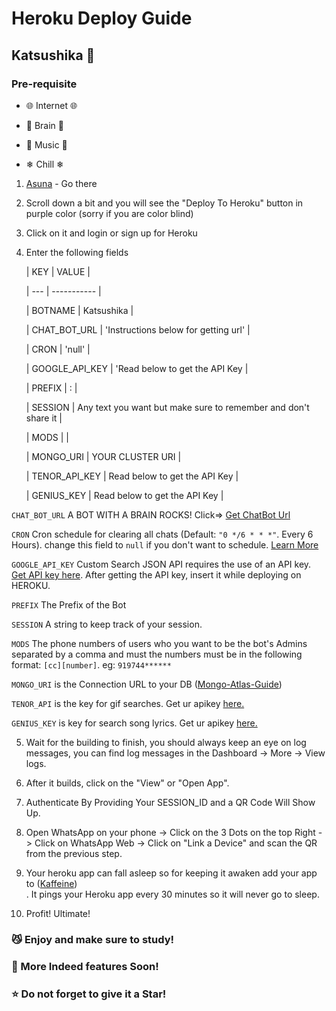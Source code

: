 # Heroku Deploy Guide

##  Katsushika 💙<br>

### Pre-requisite

 - 🌐️ Internet 🌐️️

- 🧠️ Brain 🧠️

- 🎵️ Music 🎵️

- ❄ Chill ❄

1. [Asuna](https://github.com/Issa2001/Katsushika) - Go there

2. Scroll down a bit and you will see the "Deploy To Heroku" button in purple color (sorry if you are color blind)

3. Click on it and login or sign up for Heroku

4. Enter the following fields

    | KEY | VALUE |

    | --- | ----------- |

    | BOTNAME | Katsushika |

    | CHAT_BOT_URL | 'Instructions below for getting url' |

    | CRON | 'null' |

    | GOOGLE_API_KEY | 'Read below to get the API Key |

    | PREFIX | : |

    | SESSION | Any text you want but make sure to remember and don't share it |

    | MODS |  |

    | MONGO_URI | YOUR CLUSTER URI |

    | TENOR_API_KEY | Read below to get the API Key |

    | GENIUS_KEY | Read below to get the API Key |

 

`CHAT_BOT_URL` A BOT WITH A BRAIN ROCKS! Click=> [Get ChatBot Url](https://github.com/Issa2001/Katsushika-guides/blob/main/Chat_Bot_Url.md)<br>

`CRON` Cron schedule for clearing all chats (Default: `"0 */6 * * *"`. Every 6 Hours). change this field to `null` if you don't want to schedule. [Learn More](https://www.npmjs.com/package/node-cron) <br>

`GOOGLE_API_KEY` Custom Search JSON API requires the use of an API key. [Get API key here](https://developers.google.com/custom-search/v1/introduction). After getting the API key, insert it while deploying on HEROKU. <br>

`PREFIX` The Prefix of the Bot <br>

`SESSION` A string to keep track of your session. <br>

`MODS` The phone numbers of users who you want to be the bot's Admins separated by a comma and must the numbers must be in the following format: `[cc][number]`. eg: `919744******`<br>

`MONGO_URI` is the Connection URL to your DB ([Mongo-Atlas-Guide](https://github.com/Issa2001/Katsushika-guides/blob/main/Mongo-Atlas-guide.md))<br>

`TENOR_API` is the key for gif searches. Get ur apikey [here.](https://tenor.com/developer/keyregistration)

`GENIUS_KEY` is key for search song lyrics. Get ur apikey [here.](https://genius.com/api-clients#)

5. Wait for the building to finish, you should always keep an eye on log messages, you can find log messages in the Dashboard -> More -> View logs.<br>

6. After it builds, click on the "View" or "Open App".<br>

7. Authenticate By Providing Your SESSION_ID and a QR Code Will Show Up.<br>

8. Open WhatsApp on your phone -> Click on the 3 Dots on the top Right -> Click on WhatsApp Web -> Click on "Link a Device" and scan the QR from the previous step.<br>

9. Your heroku app can fall asleep so for keeping it awaken add your app to ([Kaffeine](https://kaffeine.herokuapp.com/))<br>. It pings your Heroku app every 30 minutes so it will never go to sleep.<br>

10. Profit! Ultimate!

### 😼️ Enjoy and make sure to study!

### 🐼 More Indeed features Soon!

### ⭐️ Do not forget to give it a Star!

